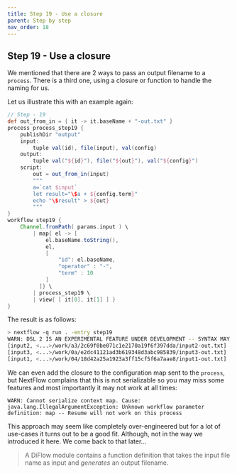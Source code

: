 ```yaml
---
title: Step 19 - Use a closure
parent: Step by step
nav_order: 18
---
```


## Step 19 - Use a closure

We mentioned that there are 2 ways to pass an output filename to a
`process`. There is a third one, using a closure or function to handle
the naming for us.

Let us illustrate this with an example again:

``` groovy
// Step - 19
def out_from_in = { it -> it.baseName + "-out.txt" }
process process_step19 {
    publishDir "output"
    input:
        tuple val(id), file(input), val(config)
    output:
        tuple val("${id}"), file("${out}"), val("${config}")
    script:
        out = out_from_in(input)
        """
        a=`cat $input`
        let result="\$a + ${config.term}"
        echo "\$result" > ${out}
        """
}
workflow step19 {
    Channel.fromPath( params.input ) \
        | map{ el -> [
            el.baseName.toString(),
            el,
            [
                "id": el.baseName,
                "operator" : "-",
                "term" : 10
            ]
          ]} \
        | process_step19 \
        | view{ [ it[0], it[1] ] }
}
```

The result is as follows:

``` sh
> nextflow -q run . -entry step19
WARN: DSL 2 IS AN EXPERIMENTAL FEATURE UNDER DEVELOPMENT -- SYNTAX MAY CHANGE IN FUTURE RELEASE
[input2, <...>/work/a3/2c69f0be071c1e2170a19f6f397dda/input2-out.txt]
[input3, <...>/work/0a/e2dc41121ad3b619348d3abc985839/input3-out.txt]
[input1, <...>/work/04/18d42a25a1923a3ff15cf5f6a7aae8/input1-out.txt]
```

We can even add the closure to the configuration map sent to the
`process`, but NextFlow complains that this is not serializable so you
may miss some features and most importantly it may not work at all
times:

    WARN: Cannot serialize context map. Cause: java.lang.IllegalArgumentException: Unknown workflow parameter definition: map -- Resume will not work on this process

This approach may seem like completely over-engineered but for a lot of
use-cases it turns out to be a good fit. Although, not in the way we
introduced it here. We come back to that later...

> A DiFlow module contains a function definition that takes the input
> file name as input and *generates* an output filename.

